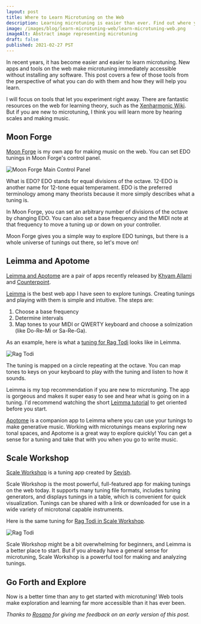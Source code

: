 ```yaml
---
layout: post
title: Where to Learn Microtuning on the Web
description: Learning microtuning is easier than ever. Find out where you can learn it on the web.
image: /images/blog/learn-microtuning-web/learn-microtuning-web.png
imageAlt: Abstract image representing microtuning
draft: false
published: 2021-02-27 PST
---
```


In recent years, it has become easier and easier to learn microtuning. New apps and tools on the web make microtuning immediately accessible without installing any software. This post covers a few of those tools from the perspective of what you can do with them and how they will help you learn.

I will focus on tools that let you experiment right away. There are fantastic resources on the web for learning theory, such as the [Xenharmonic Wiki](https://en.xen.wiki/). But if you are new to microtuning, I think you will learn more by hearing scales and making music.

## Moon Forge

[Moon Forge](https://moon-forge.brianginsburg.com/) is my own app for making music on the web. You can set EDO tunings in Moon Forge's control panel.

![Moon Forge Main Control Panel](/images/blog/learn-microtuning-web/moon-forge-controls.png)

What is EDO? EDO stands for equal divisions of the octave. 12-EDO is another name for 12-tone equal temperament. EDO is the preferred terminology among many theorists because it more simply describes what a tuning is.

In Moon Forge, you can set an arbitrary number of divisions of the octave by changing EDO. You can also set a base frequency and the MIDI note at that frequency to move a tuning up or down on your controller.

Moon Forge gives you a simple way to explore EDO tunings, but there is a whole universe of tunings out there, so let's move on!

## Leimma and Apotome

[Leimma and Apotome](https://isartum.net/) are a pair of apps recently released by [Khyam Allami](https://khyamallami.com/) and [Counterpoint](https://ctpt.co/).

[Leimma](https://isartum.net/leimma) is the best web app I have seen to explore tunings. Creating tunings and playing with them is simple and intuitive. The steps are:

1. Choose a base frequency
2. Determine intervals
3. Map tones to your MIDI or QWERTY keyboard and choose a solmization (like Do-Re-Mi or Sa-Re-Ga).

As an example, here is what a [tuning for Rag Todi](https://isartum.net/leimma/new/refpitch/60/tuningsystem/1r1_1r1s1r1_256r243s1r1_32r27s1r1_45r32s1r1_3r2s1r1_128r81s1r1_15r8/scale/new/english/0~0~0~ts1~0~3~1s2~0~6~1s3~0~7~1s4~0~10~1s5~0~13~1s6~0~16~1) looks like in Leimma.

![Rag Todi](/images/blog/learn-microtuning-web/rag-todi-leimma.png)

The tuning is mapped on a circle repeating at the octave. You can map tones to keys on your keyboard to play with the tuning and listen to how it sounds.

Leimma is my top recommendation if you are new to microtuning. The app is gorgeous and makes it super easy to see and hear what is going on in a tuning. I'd recommend watching the short [Leimma tutorial](https://vimeo.com/503475532) to get oriented before you start.

[Apotome](https://isartum.net/apotome) is a companion app to Leimma where you can use your tunings to make generative music. Working with microtunings means exploring new tonal spaces, and Apotome is a great way to explore quickly! You can get a sense for a tuning and take that with you when you go to write music.

## Scale Workshop

[Scale Workshop](https://sevish.com/scaleworkshop/) is a tuning app created by [Sevish](https://sevish.com/).

Scale Workshop is the most powerful, full-featured app for making tunings on the web today. It supports many tuning file formats, includes tuning generators, and displays tunings in a table, which is convenient for quick visualization. Tunings can be shared with a link or downloaded for use in a wide variety of microtonal capable instruments.

Here is the same tuning for [Rag Todi in Scale Workshop](https://sevish.com/scaleworkshop/?name=Rag%20Todi&data=256%2F243%0A32%2F27%0A45%2F32%0A3%2F2%0A128%2F81%0A15%2F8%0A2%2F1&freq=440&midi=69&vert=5&horiz=1&colors=white%20black%20white%20white%20black%20white%20black%20white%20white%20black%20white%20black&waveform=triangle&ampenv=organ).

![Rag Todi](/images/blog/learn-microtuning-web/rag-todi-scale-workshop.png)

Scale Workshop might be a bit overwhelming for beginners, and Leimma is a better place to start. But if you already have a general sense for microtuning, Scale Workshop is a powerful tool for making and analyzing tunings.

## Go Forth and Explore

Now is a better time than any to get started with microtuning! Web tools make exploration and learning far more accessible than it has ever been.

_Thanks to [Rosano](https://rosano.ca/) for giving me feedback on an early version of this post._
